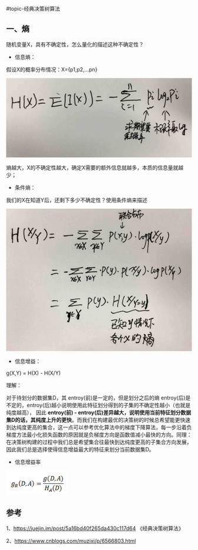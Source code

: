#topic-经典决策树算法

## 一、熵

随机变量X，具有不确定性，怎么量化的描述这种不确定性？

* 信息熵：

假设X的概率分布情况：X={p1,p2,...pn}

![](/assets/2-juceshusuanfa-1.png)

熵越大，X的不确定性越大，确定X需要的额外信息就越多，本质的信息量就越少；


* 条件熵：

我们的X在知道Y后，还剩下多少不确定性？使用条件熵来描述

![](/assets/2-juceshusuanfa-2.png)


* 信息增益：

g(X,Y) = H(X) - H(X/Y)

理解：

 对于待划分的数据集D，其 entroy(前)是一定的，但是划分之后的熵 entroy(后)是不定的，entroy(后)越小说明使用此特征划分得到的子集的不确定性越小（也就是纯度越高），
 因此 **entroy(前) -  entroy(后)差异越大，说明使用当前特征划分数据集D的话，其纯度上升的更快**。而我们在构建最优的决策树的时候总希望能更快速到达纯度更高的集合，这一点可以参考优化算法中的梯度下降算法，每一步沿着负梯度方法最小化损失函数的原因就是负梯度方向是函数值减小最快的方向。同理：在决策树构建的过程中我们总是希望集合往最快到达纯度更高的子集合方向发展，因此我们总是选择使得信息增益最大的特征来划分当前数据集D。



* 信息增益率

![](/assets/2-juceshusuanfa-4.png)








## 参考

1、https://juejin.im/post/5a16bd40f265da430c117d64
《经典决策树算法》

2、https://www.cnblogs.com/muzixi/p/6566803.html

